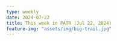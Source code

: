```yaml
---
type: weekly
date: 2024-07-22
title: This week in PATR (Jul 22, 2024)
feature-img: "assets/img/big-trail.jpg"
---
```



